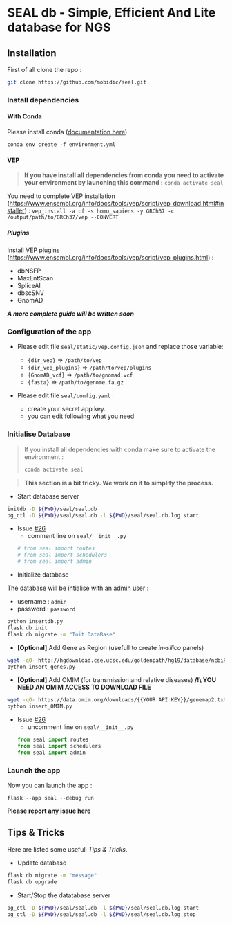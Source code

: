 # SEAL db - Simple, Efficient And Lite database for NGS

## Installation

First of all clone the repo :
```bash
git clone https://github.com/mobidic/seal.git
```

### Install dependencies

#### With Conda

Please install conda ([documentation here](https://docs.conda.io/projects/conda/en/latest/user-guide/install/index.html))

`conda env create -f environment.yml`

#### VEP

> __If you have install all dependencies from conda you need to activate your
environment by launching this command :__ `conda activate seal`

You need to complete VEP installation (https://www.ensembl.org/info/docs/tools/vep/script/vep_download.html#installer) :
`vep_install -a cf -s homo_sapiens -y GRCh37 -c /output/path/to/GRCh37/vep --CONVERT`

##### Plugins

Install VEP plugins (https://www.ensembl.org/info/docs/tools/vep/script/vep_plugins.html) :
  - dbNSFP
  - MaxEntScan
  - SpliceAI
  - dbscSNV
  - GnomAD

*__A more complete guide will be written soon__*

### Configuration of the app

- Please edit file `seal/static/vep.config.json` and replace those variable:
  - `{dir_vep}` => `/path/to/vep`
  - `{dir_vep_plugins}` => `/path/to/vep/plugins`
  - `{GnomAD_vcf}` => `/path/to/gnomad.vcf`
  - `{fasta}` => `/path/to/genome.fa.gz`

- Please edit file `seal/config.yaml` :
  - create your secret app key.
  - you can edit following what you need

### Initialise Database

> If you install all dependencies with conda make sure to activate the
> environment :
> ```bash
> conda activate seal
> ```

> __This section is a bit tricky. We work on it to simplify the process.__

- Start database server
```bash
initdb -D ${PWD}/seal/seal.db
pg_ctl -D ${PWD}/seal/seal.db -l ${PWD}/seal/seal.db.log start
```
- Issue [#26](https://github.com/mobidic/SEAL/issues/26)
  - comment line on `seal/__init__.py`
  ```python
  # from seal import routes
  # from seal import schedulers
  # from seal import admin
  ```
- Initialize database

The database will be intialise with an admin user :
  - username : `admin`
  - password : `password`
```bash
python insertdb.py
flask db init
flask db migrate -m "Init DataBase"
```
- __[Optional]__ Add Gene as Region (usefull to create _in-silico_ panels)
```bash
wget -qO- http://hgdownload.cse.ucsc.edu/goldenpath/hg19/database/ncbiRefSeq.txt.gz   | gunzip -c - | awk -v OFS="\t" '{ if (!match($13, /.*-[0-9]+/)) { print $3, $5-2000, $6+2000, $13; } }' -  | sort -u > ncbiRefSeq.hg19.sorted.bed
python insert_genes.py
```
- __[Optional]__ Add OMIM (for transmission and relative diseases) __/!\ YOU NEED AN OMIM ACCESS TO DOWNLOAD FILE__
```bash
wget -qO- https://data.omim.org/downloads/{{YOUR API KEY}}/genemap2.txt
python insert_OMIM.py
```
- Issue [#26](https://github.com/mobidic/SEAL/issues/26)
  - uncomment line on `seal/__init__.py`
  ```python
  from seal import routes
  from seal import schedulers
  from seal import admin
  ```

### Launch the app

Now you can launch the app :
```
flask --app seal --debug run
```

__Please report any issue [here](https://github.com/mobidic/SEAL/issues/new)__

## Tips & Tricks

Here are listed some usefull *Tips & Tricks*.

- Update database
```bash
flask db migrate -m "message"
flask db upgrade
```
- Start/Stop the datatabase server
```bash
pg_ctl -D ${PWD}/seal/seal.db -l ${PWD}/seal/seal.db.log start
pg_ctl -D ${PWD}/seal/seal.db -l ${PWD}/seal/seal.db.log stop
```
